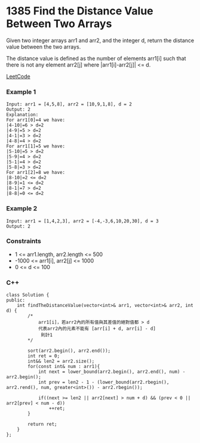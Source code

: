 # 1385 Find the Distance Value Between Two Arrays

Given two integer arrays arr1 and arr2, and the integer d, return the distance value between the two arrays.

The distance value is defined as the number of elements arr1[i] such that there is not any element arr2[j] where |arr1[i]-arr2[j]| <= d.

[LeetCode](https://leetcode.cn/problems/find-the-distance-value-between-two-arrays/)

### Example 1

```
Input: arr1 = [4,5,8], arr2 = [10,9,1,8], d = 2
Output: 2
Explanation: 
For arr1[0]=4 we have: 
|4-10|=6 > d=2 
|4-9|=5 > d=2 
|4-1|=3 > d=2 
|4-8|=4 > d=2 
For arr1[1]=5 we have: 
|5-10|=5 > d=2 
|5-9|=4 > d=2 
|5-1|=4 > d=2 
|5-8|=3 > d=2
For arr1[2]=8 we have:
|8-10|=2 <= d=2
|8-9|=1 <= d=2
|8-1|=7 > d=2
|8-8|=0 <= d=2
```

### Example 2

```
Input: arr1 = [1,4,2,3], arr2 = [-4,-3,6,10,20,30], d = 3
Output: 2
``` 

### Constraints

* 1 <= arr1.length, arr2.length <= 500
* -1000 <= arr1[i], arr2[j] <= 1000
* 0 <= d <= 100

### C++ 

```
class Solution {
public:
    int findTheDistanceValue(vector<int>& arr1, vector<int>& arr2, int d) {
        /*
            arr1[i]，若arr2內的所有值與其差值的絕對值都 > d
            代表arr2內的元素不能有 [arr[i] + d, arr[i] - d]
             則計1
        */
        
        sort(arr2.begin(), arr2.end());
        int ret = 0;
        int&& len2 = arr2.size();
        for(const int& num : arr1){
            int next = lower_bound(arr2.begin(), arr2.end(), num) - arr2.begin();
            int prev = len2 - 1 - (lower_bound(arr2.rbegin(), arr2.rend(), num, greater<int>()) - arr2.rbegin());

            if((next >= len2 || arr2[next] > num + d) && (prev < 0 || arr2[prev] < num - d))
                ++ret;
        }

        return ret;
    }
};
```
